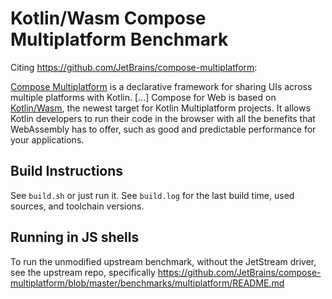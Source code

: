 # Kotlin/Wasm Compose Multiplatform Benchmark

Citing https://github.com/JetBrains/compose-multiplatform:

  [Compose Multiplatform](https://jb.gg/cmp) is a declarative framework for sharing UIs across multiple platforms with Kotlin.
  [...]
  Compose for Web is based on [Kotlin/Wasm](https://kotl.in/wasm), the newest target for Kotlin Multiplatform projects.
  It allows Kotlin developers to run their code in the browser with all the benefits that WebAssembly has to offer, such as good and predictable performance for your applications.

## Build Instructions

See `build.sh` or just run it.
See `build.log` for the last build time, used sources, and toolchain versions.

## Running in JS shells

To run the unmodified upstream benchmark, without the JetStream driver, see the
upstream repo, specifically https://github.com/JetBrains/compose-multiplatform/blob/master/benchmarks/multiplatform/README.md
